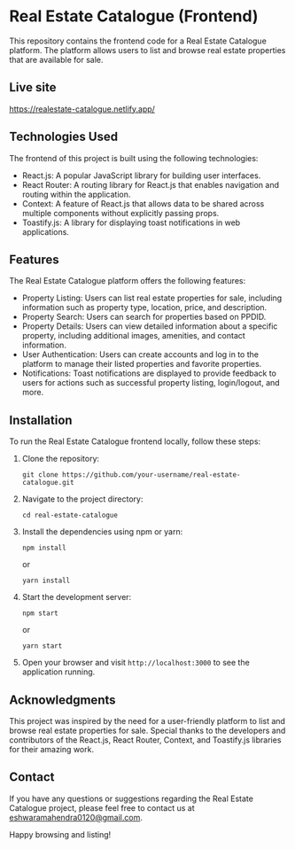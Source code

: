 # Real Estate Catalogue (Frontend)

This repository contains the frontend code for a Real Estate Catalogue platform. The platform allows users to list and browse real estate properties that are available for sale.

## Live site

https://realestate-catalogue.netlify.app/

## Technologies Used

The frontend of this project is built using the following technologies:

- React.js: A popular JavaScript library for building user interfaces.
- React Router: A routing library for React.js that enables navigation and routing within the application.
- Context: A feature of React.js that allows data to be shared across multiple components without explicitly passing props.
- Toastify.js: A library for displaying toast notifications in web applications.

## Features

The Real Estate Catalogue platform offers the following features:

- Property Listing: Users can list real estate properties for sale, including information such as property type, location, price, and description.
- Property Search: Users can search for properties based on PPDID.
- Property Details: Users can view detailed information about a specific property, including additional images, amenities, and contact information.
- User Authentication: Users can create accounts and log in to the platform to manage their listed properties and favorite properties.
- Notifications: Toast notifications are displayed to provide feedback to users for actions such as successful property listing, login/logout, and more.

## Installation

To run the Real Estate Catalogue frontend locally, follow these steps:

1. Clone the repository:

   ```shell
   git clone https://github.com/your-username/real-estate-catalogue.git
   ```

2. Navigate to the project directory:

   ```shell
   cd real-estate-catalogue
   ```

3. Install the dependencies using npm or yarn:

   ```shell
   npm install
   ```

   or

   ```shell
   yarn install
   ```

4. Start the development server:

   ```shell
   npm start
   ```

   or

   ```shell
   yarn start
   ```

5. Open your browser and visit `http://localhost:3000` to see the application running.

## Acknowledgments

This project was inspired by the need for a user-friendly platform to list and browse real estate properties for sale. Special thanks to the developers and contributors of the React.js, React Router, Context, and Toastify.js libraries for their amazing work.

## Contact

If you have any questions or suggestions regarding the Real Estate Catalogue project, please feel free to contact us at eshwaramahendra0120@gmail.com.

Happy browsing and listing!
